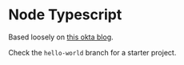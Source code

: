 # Node Typescript

Based loosely on [this okta blog](https://developer.okta.com/blog/2018/11/15/node-express-typescript).

Check the `hello-world` branch for a starter project.